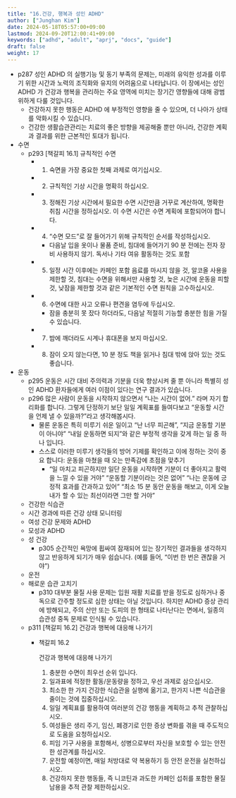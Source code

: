 ```yaml
---
title: "16.건강, 행복과 성인 ADHD"
author: ["Junghan Kim"]
date: 2024-05-18T05:57:00+09:00
lastmod: 2024-09-20T12:00:41+09:00
keywords: ["adhd", "adult", "aprj", "docs", "guide"]
draft: false
weight: 17
---
```


<!--more-->

-   p287 성인 ADHD 의 실행기능 및 동기 부족의 문제는, 미래의 유익한 성과를 이루기 위한 시간과 노력의 조직화와 유지의 어려움으로 나타납니다. 이 장에서는 성인 ADHD 가 건강과 행복을 관리하는 주요 영역에 미치는 장기간 영향들에 대해 광범위하게 다룰 것입니다.
    -   건강하지 못한 행동은 ADHD 에 부정적인 영향을 줄 수 있으며, 더 나아가 상태를 악화시킬 수 있습니다.
    -   건강한 생활습관관리는 치료의 좋은 방향을 제공해줄 뿐만 아니라, 건강한 계획과 결과를 위한 근본적인 토대가 됩니다.
-   수면
    -   p293 [책갈피 16.1] 규칙적인 수면
        -   1. 숙면을 가장 중요한 첫째 과제로 여기십시오.
        -   2. 규칙적인 기상 시간을 명확히 하십시오.
        -   3. 정해진 기상 시간에서 필요한 수면 시간만큼 거꾸로 계산하여, 명확한 취침 시간을 정하십시오. 이 수면 시간은 수면 계획에 포함되어야 합니다.
        -   4. “수면 모드”로 잘 들어가기 위해 규칙적인 순서를 작성하십시오.
            -   다음날 입을 옷이나 물품 준비, 침대에 들어가기 90 분 전에는 전자 장비 사용하지 않기. 독서나 기타 여유 활동하는 것도 포함
        -   5. 일정 시간 이후에는 카페인 포함 음료를 마시지 않을 것, 알코올 사용을 제한할 것, 침대는 수면을 위해서만 사용할 것, 늦은 시간에 운동을 피할 것, 낮잠을 제한할 것과 같은 기본적인 수면 원칙을 고수하십시오.
        -   6. 수면에 대한 사고 오류나 편견을 염두에 두십시오.
            -   잠을 충분히 못 잤다 하더라도, 다음날 적절히 기능할 충분한 힘을 가질 수 있습니다.
        -   7. 밤에 깨더라도 시계나 휴대폰을 보지 마십시오.
        -   8. 잠이 오지 않는다면, 10 분 정도 책을 읽거나 침대 밖에 앉아 있는 것도 좋습니다.
-   운동
    -   p295 운동은 시간 대비 주의력과 기분을 더욱 향상시켜 줄 뿐 아니라 특별히 성인 ADHD 환자들에게 여러 이점이 있다는 연구 결과가 있습니다.
    -   p296 많은 사람이 운동을 시작하지 않으면서 “나는 시간이 없어.” 라며 자기 합리화를 합니다. 그렇게 단정하기 보단 일일 계획표를 들여다보고 “운동할 시간을 언제 낼 수 있을까?”라고 생각해봅시다.
        -   물론 운동은 특히 미루기 쉬운 일이고 “난 너무 피곤해”, “지금 운동할 기분이 아니야” “내일 운동하면 되지”와 같은 부정적 생각을 갖게 하는 일 중 하나 입니다.
        -   스스로 이러한 미루기 생각들의 방어 기제를 확인하고 이에 정하는 것이 중요 합니다: 운동을 마쳤을 때 오는 만족감에 초점을 맞추기
            -   “일 마치고 피곤하지만 일단 운동을 시작하면 기분이 더 좋아지고 활력을 느낄 수 있을 거야” “운동할 기분이라는 것은 없어” “나는 운동에 긍정적 효과를 간과하고 있어” “최소 15 분 동안 운동을 해보고, 이게 오늘 내가 할 수 있는 최선이라면 그만 할 거야”
    -   건강한 식습관
    -   시간 경과에 따른 건강 상태 모니터링
    -   여성 건강 문제와 ADHD
    -   모성과 ADHD
    -   성 건강
        -   p305 순간적인 욕망에 휩싸여 잠재되어 있는 장기적인 결과들을 생각하지 않고 반응하게 되기가 매우 쉽습니다. (예를 들어, “이번 한 번은 괜찮을 거야”)
    -   운전
    -   해로운 습관 고치기
        -   p310 대부분 물질 사용 문제는 입원 재활 치료를 받을 정도로 심하거나 중독으로 간주할 정도로 심한 상태는 아닐 것입니다. 하지만 ADHD 증상 관리에 방해되고, 주의 산만 또는 도피의 한 형태로 나타난다는 면에서, 일종의 습관성 중독 문제로 인식될 수 있습니다.
    -   p311 [책갈피 16.2] 건강과 행복에 대응해 나가기
        -   책갈피 16.2

            <div class="hint">

            건강과 행복에 대응해 나가기

            1.  충분한 수면이 최우선 순위 입니다.
            2.  일과표에 적정한 활동/운동량을 정하고, 우선 과제로 삼으십시오.
            3.  최소한 한 가지 건강한 식습관을 실행에 옮기고, 한가지 나쁜 식습관을 줄이는 것에 집중하십시오.
            4.  일일 계획표를 활용하여 여러분의 건강 행동을 계획하고 추적 관찰하십시오.
            5.  여성들은 생리 주기, 임신, 폐경기로 인한 증상 변화를 겪을 때 주도적으로 도움을 요청하십시오.
            6.  피임 기구 사용을 포함해서, 성병으로부터 자신을 보호할 수 있는 안전한 성관계를 하십시오.
            7.  운전할 예정이면, 매일 처방대로 약 복용하기 등 안전 운전을 실천하십시오.
            8.  건강하지 못한 행동들, 즉 니코틴과 과도한 카페인 섭취를 포함한 물질 남용을 추적 관찰 제한하십시오.

            </div>
